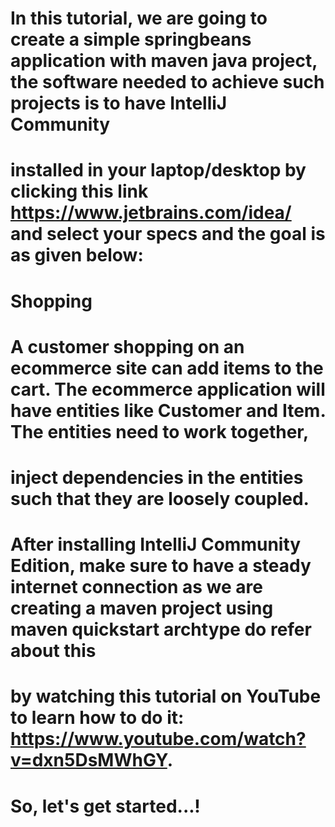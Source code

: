 # In this tutorial, we are going to create a simple springbeans application with maven java project, the software needed to achieve such projects is to have IntelliJ Community 
# installed in your laptop/desktop by clicking this link https://www.jetbrains.com/idea/ and select your specs and the goal is as given below:

# Shopping
# A customer shopping on an ecommerce site can add items to the cart. The ecommerce application will have entities like Customer and Item. The entities need to work together, 
# inject dependencies in the entities such that they are loosely coupled.

# After installing IntelliJ Community Edition, make sure to have a steady internet connection as we are creating a maven project using maven quickstart archtype do refer about this
# by watching this tutorial on YouTube to learn how to do it: https://www.youtube.com/watch?v=dxn5DsMWhGY.

# So, let's get started...!
